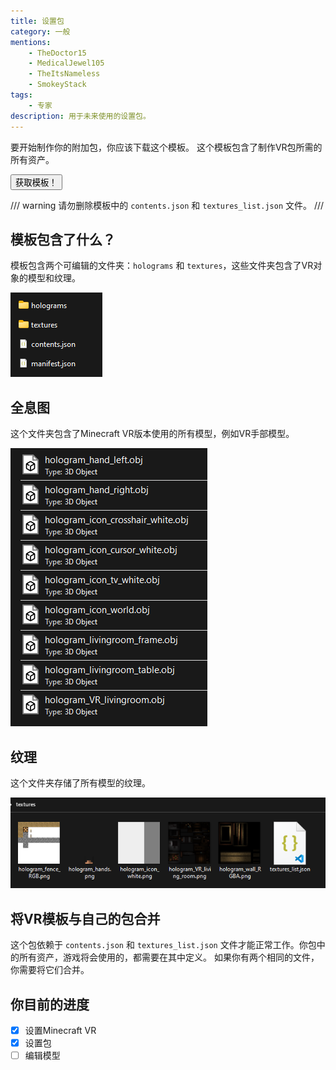 ```yaml
---
title: 设置包
category: 一般
mentions:
    - TheDoctor15
    - MedicalJewel105
    - TheItsNameless
    - SmokeyStack
tags:
    - 专家
description: 用于未来使用的设置包。
---
```


要开始制作你的附加包，你应该下载这个模板。
这个模板包含了制作VR包所需的所有资产。

<Button link="https://github.com/Bedrock-OSS/wiki-addon/releases/download/download/vr_template.mcpack">
    获取模板！
</Button>

/// warning
请勿删除模板中的 `contents.json` 和 `textures_list.json` 文件。
///

## 模板包含了什么？

模板包含两个可编辑的文件夹：`holograms` 和 `textures`，这些文件夹包含了VR对象的模型和纹理。

![](../assets/images/vr/setup/vr-template-contents.png)

## 全息图

这个文件夹包含了Minecraft VR版本使用的所有模型，例如VR手部模型。

![](../assets/images/vr/setup/vr-template-holograms.png)

## 纹理

这个文件夹存储了所有模型的纹理。

![](../assets/images/vr/setup/vr-template-textures.png)

## 将VR模板与自己的包合并

这个包依赖于 `contents.json` 和 `textures_list.json` 文件才能正常工作。你包中的所有资产，游戏将会使用的，都需要在其中定义。
如果你有两个相同的文件，你需要将它们合并。

## 你目前的进度

-   [x] 设置Minecraft VR
-   [x] 设置包
-   [ ] 编辑模型